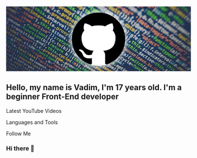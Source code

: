 [![Header](https://github.com/codekayn2/codekayn2/blob/master/assets/header.jpg)](https://www.instagram.com/codekayn.io/)

## Hello, my name is Vadim, I'm 17 years old. I'm a beginner Front-End developer


Latest YouTube Videos


Languages and Tools



Follow Me



### Hi there 👋

<!--
**codekayn2/codekayn2** is a ✨ _special_ ✨ repository because its `README.md` (this file) appears on your GitHub profile.

Here are some ideas to get you started:

- 🔭 I’m currently working on ...
- 🌱 I’m currently learning ...
- 👯 I’m looking to collaborate on ...
- 🤔 I’m looking for help with ...
- 💬 Ask me about ...
- 📫 How to reach me: ...
- 😄 Pronouns: ...
- ⚡ Fun fact: ...
-->

